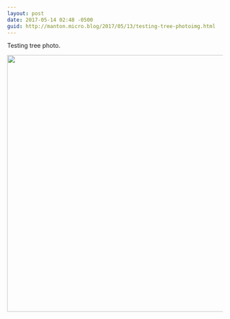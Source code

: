 ```yaml
---
layout: post
date: 2017-05-14 02:48 -0500
guid: http://manton.micro.blog/2017/05/13/testing-tree-photoimg.html
---
```

Testing tree photo.

<img src="http://manton.micro.blog/uploads/2017/f7443b5425.jpg" width="600" height="600" style="height: auto" />
